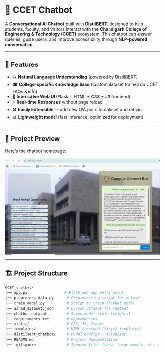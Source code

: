 # 🤖 CCET Chatbot  

A **Conversational AI Chatbot** built with **DistilBERT**, designed to help students, faculty, and visitors interact with the **Chandigarh College of Engineering & Technology (CCET)** ecosystem. This chatbot can answer queries, guide users, and improve accessibility through **NLP-powered conversation**.  

---

## 🚀 Features  

- 🔍 **Natural Language Understanding** (powered by DistilBERT)  
- 🎓 **College-specific Knowledge Base** (custom dataset trained on CCET FAQs & info)  
- 💬 **Interactive Web UI** (Flask + HTML + CSS + JS frontend)  
- ⚡ **Real-time Responses** without page reload  
- 🛠️ **Easily Extensible** — add new Q/A pairs to dataset and retrain  
- 📊 **Lightweight model** (fast inference, optimized for deployment)  

---

## 📸 Project Preview  

Here’s the chatbot homepage:  

![CCET Chatbot Screenshot](https://github.com/Mohd-Ashad04/CCET_chatbot/blob/486d97dcede1b604f0518c4eb8ee06f3af546fcd/ccet%20chat%20bot%20.jpg)  



---

## 🏗️ Project Structure  

```bash
CCET_chatbot/
│── app.py                 # Flask web app entry point
│── preprocess_data.py      # Preprocessing script for dataset
│── train_model.py          # Script to train chatbot model
│── ashad_dataset.json      # Custom dataset for chatbot
│── chatbot_data.pt         # Saved model state (weights)
│── requirements.txt        # Dependencies
│── static/                 # CSS, JS, Images
│── templates/              # HTML frontend (Jinja2 templates)
│── distilbert_chatbot/     # Model configs + tokenizer
│── README.md               # Project documentation
│── .gitignore              # Ignored files (venv, large models, etc.)
